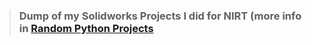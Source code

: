 > ### Dump of my Solidworks Projects I did for NIRT (more info in [Random Python Projects](https://github.com/DefinetlyNotAI/Code_DUMP/tree/main/Random%20Python%20Projects)

